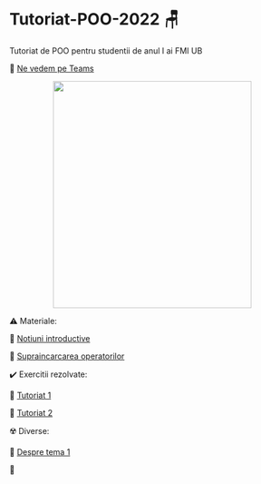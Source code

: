 # Tutoriat-POO-2022 :chair:
Tutoriat de POO pentru studentii de anul I ai FMI UB 


:triangular_flag_on_post: [Ne vedem pe Teams](https://teams.microsoft.com/l/channel/19%3a22Ok1VmJIxmzNeqzA64FfRKxWmWkKUnGh7NVZjTIPy81%40thread.tacv2/General?groupId=dabce7fe-8583-42af-b340-da55293f8769&tenantId=08a1a72f-fecd-4dae-8cec-471a2fb7c2f1)

<p align="center">
<img src="https://user-images.githubusercontent.com/61749814/155836441-58878439-f0f7-4e06-958f-e77d265a3e80.jpg" width="350" height="400" />
</p>

:warning: Materiale:

:large_orange_diamond: [Notiuni introductive](https://github.com/DimaOanaTeodora/Tutoriat-POO-2022/blob/main/Teorie/Notiuni%20introductiive.pdf)

:large_orange_diamond: [Supraincarcarea operatorilor](https://github.com/DimaOanaTeodora/Tutoriat-POO-2022/blob/main/Teorie/Supraincarcarea%20operatorilor.pdf)

:heavy_check_mark: Exercitii rezolvate:

:large_blue_diamond: [Tutoriat 1]()

:large_blue_diamond: [Tutoriat 2]()


:radioactive: Diverse:

:diamond_shape_with_a_dot_inside:	 [Despre tema 1]()

:diamond_shape_with_a_dot_inside:	 []()
